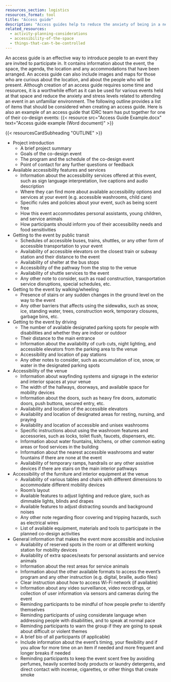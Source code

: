 ```yaml
---
resources_section: logistics
resources_format: tool
title: "Access guide"
description: "Access guides help to reduce the anxiety of being in a new place and among a group of strangers."
related_resources:
  - activity-planning-considerations
  - accessibility-of-the-space
  - things-that-can-t-be-controlled
---
```


An access guide is an effective way to introduce people to an event they are invited to participate in. It contains information about the event, the space, the agenda, the location and any accommodations that have been arranged. An access guide can also include images and maps for those who are curious about the location, and about the people who will be present.  Although creation of an access guide requires some time and resources, it is a worthwhile effort as it can be used for various events held at that space and reduce the anxiety and stress levels related to attending an event in an unfamiliar environment. The following outline provides a list of items that should be considered when creating an access guide. Here is also an example of an access guide that IDRC team has put together for one of their co-design events: {{< resource src="Access Guide Example.docx" text="Access guide example (Word document)" >}}

{{< resourcesCardSubheading "OUTLINE" >}}

- Project introduction
   - A brief project summary
   - Goals of the co-design event
   - The program and the schedule of the co-design event
   - Point of contact for any further questions or feedback
- Available accessibility features and services
   - Information about the accessibility services offered at this event, such as sign language interpretation, live captions and audio description
   - Where they can find more about available accessibility options and services at your event (e.g. accessible washrooms, child care)
   - Specific rules and policies about your event, such as being scent free
   - How this event accommodates personal assistants, young children, and service animals
   - How participants should inform you of their accessibility needs and food sensitivities
- Getting to the event by public transit
   - Schedules of accessible buses, trains, shuttles, or any other form of accessible transportation to your event
   - Availability of accessible elevators on the closest train or subway station and their distance to the event 
   - Availability of shelter at the bus stops
   - Accessibility of the pathway from the stop to the venue
   - Availability of shuttle services to the event
   - Any other note to consider, such as road construction, transportation service disruptions, special schedules, etc.
- Getting to the event by walking/wheeling
   - Presence of stairs or any sudden changes in the ground level on the way to the event
   - Any other barriers that affects using the sidewalks, such as snow, ice, standing water, trees, construction work, temporary closures, garbage bins, etc.
- Getting to the event by driving
   - The number of available designated parking spots for people with disabilities and whether they are indoor or outdoor
   - Their distance to the main entrance
   - Information about the availability of curb cuts, night lighting, and accessible elevators from the parking area to the venue
   - Accessibility and location of pay stations
   - Any other notes to consider, such as accumulation of ice, snow, or water in the designated parking spots
- Accessibility of the venue
   - Information about wayfinding systems and signage in the exterior and interior spaces at your venue
   - The width of the hallways, doorways, and available space for mobility devices
   - Information about the doors, such as heavy fire doors, automatic doors, push buttons, secured entry, etc. 
   - Availability and location of the accessible elevators
   - Availability and location of designated areas for resting, nursing, and praying
   - Availability and location of accessible and unisex washrooms
   - Specific instructions about using the washroom features and accessories, such as locks, toilet flush, faucets, dispensers, etc.
   - Information about water fountains, kitchens, or other common eating areas or food services in the building
   - Information about the nearest accessible washrooms and water fountains if there are none at the event
   - Availability of temporary ramps, handrails or any other assistive devices if there are stairs on the main interior pathways
- Accessibility of the furniture and interior equipment at the venue
   - Availability of various tables and chairs with different dimensions to accommodate different mobility devices
   - Room’s layout
   - Available features to adjust lighting and reduce glare, such as dimmable lights, blinds and drapes
   - Available features to adjust distracting sounds and background noises
   - Any other note regarding floor covering and tripping hazards, such as electrical wires
   - List of available equipment, materials and tools to participate in the planned co-design activities
- General information that makes the event more accessible and inclusive
   - Availability of reserved spots in the room or at different working station for mobility devices
   - Availability of extra spaces/seats for personal assistants and service animals
   - Information about the rest areas for service animals
   - Information about the other available formats to access the event’s program and any other instruction (e.g. digital, braille, audio files)
   - Clear instruction about how to access Wi-Fi network (if available)
   - Information about any video surveillance, video recordings, or collection of user information via sensors and cameras during the event
   - Reminding participants to be mindful of how people prefer to identify themselves
   - Reminding participants of using considerate language when addressing people with disabilities, and to speak at normal pace
   - Reminding participants to warn the group if they are going to speak about difficult or violent themes
   - A brief bio of all participants (if applicable)
   - Include information about the event’s timing, your flexibility and if you allow for more time on an item if needed and more frequent and longer breaks if needed
   - Reminding participants to keep the event scent free by avoiding perfumes, heavily scented body products or laundry detergents, and direct contact with incense, cigarettes, or other things that create smoke

